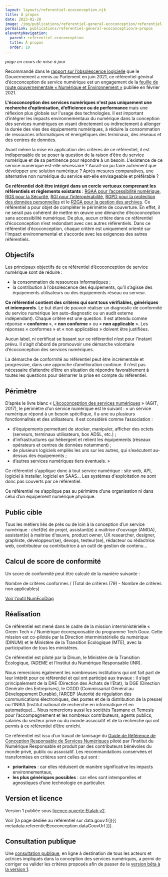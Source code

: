 ```yaml
---
layout: layouts/referentiel-ecoconception.njk
title: À propos
date: 2023-02-28
image: /img/publications/referentiel-general-ecoconception/referentiel-ecoconception.webp
permalink: publications/referentiel-general-ecoconception/a-propos
eleventyNavigation:
  parent: referentiel-ecoconception
  title: À propos
  order: 10
---
```


*page en cours de mise à jour*

Recommandé dans le [rapport sur l’obsolescence logicielle](https://ecoresponsable.numerique.gouv.fr/posts/rapport-obsolescence-logicielle/) que le Gouvernement a remis au Parlement en juin 2021, ce référentiel général d’écoconception de service numérique est un engagement de la [feuille de route gouvernementale «  Numérique et Environnement »](https://www.gouvernement.fr/numerique-et-environnement-la-feuille-de-route-du-gouvernement) publiée en février 2021.

**L'écoconception des services numériques n'est pas uniquement une recherche d’optimisation, d’efficience ou de performance** mais une réflexion plus globale sur l'usage des technologies. Il est important d’intégrer les impacts environnementaux du numérique dans la conception des services numériques en visant directement ou indirectement à allonger la durée des vies des équipements numériques, à réduire la consommation de ressources informatiques et énergétiques des terminaux, des réseaux et des centres de données.

Avant même la mise en application des critères de ce référentiel, il est indispensable de se poser la question de la raison d’être du service numérique et de sa pertinence pour répondre à un besoin. L’existence de ce service numérique est-elle nécessaire ? Aurait-on pu faire autrement que développer une solution numérique ? Après mesures comparatives, une alternative non numérique du service est-elle envisageable et préférable ?

**Ce référentiel doit être intégré dans un cercle vertueux comprenant les référentiels et règlements existants** : [RGAA pour l’accessibilité numérique](https://www.numerique.gouv.fr/publications/rgaa-accessibilite/), [RGS pour la Sécurité](https://www.ssi.gouv.fr/administration/reglementation/confiance-numerique/le-referentiel-general-de-securite-rgs/), [RGI pour l’interopérabilité](https://www.numerique.gouv.fr/publications/interoperabilite/), [RGPD pour la protection des données personnelles](https://www.cnil.fr/fr/reglement-europeen-protection-donnees) et le [R2GA pour la gestion des archives](https://francearchives.fr/fr/circulaire/R2GA_2013_10). Ce référentiel a pour objet de compléter le périmètre de couverture. En effet, il ne serait pas cohérent de mettre en œuvre une démarche d’écoconception sans accessibilité numérique. De plus, aucun critère dans ce référentiel d’écoconception n’est redondant avec ces autres référentiels. Dans ce référentiel d’écoconception, chaque critère est uniquement orienté sur l'impact environnemental et s’accorde avec les exigences des autres référentiels.

## Objectifs

Les principaux objectifs de ce référentiel d’écoconception de service numérique sont de réduire :
* la consommation de ressources informatiques ;
* la contribution à l’obsolescence des équipements, qu’il s’agisse des équipements utilisateurs ou des équipements réseau ou serveur.

<div class="fr-highlight">

__Ce référentiel contient des critères qui sont tous vérifiables, génériques et intemporels__. Le but étant de pouvoir réaliser un diagnostic de conformité du service numérique (en auto-diagnostic ou un audit externe indépendant). Chaque critère est une question. Il est attendu comme réponse « **conforme** », « **non conforme** » ou « **non applicable** ». Les réponses « conformes » et « non applicables » doivent être justifiées.

</div>

Aucun label, ni certificat  se basant sur ce référentiel n’est pour l’instant prévu. Il s’agit d’abord de promouvoir une démarche volontaire d’écoconception des services numériques.

La démarche de conformité au référentiel peut être incrémentale et progressive, dans une approche d’amélioration continue. Il n’est pas nécessaire d’attendre d’être en situation de répondre favorablement à toutes les questions pour démarrer la prise en compte du référentiel.

## Périmètre

D’après le livre blanc « [L’écoconception des services numériques](https://alliancegreenit.org/media/position-paper-ecoconception-vf-v5-2.pdf) » (AGIT, 2017), le périmètre d’un service numérique est le suivant : « un service numérique répond à un besoin spécifique, il a une ou plusieurs fonctionnalités et des utilisateurs. Il est considéré comme l’association :
* d’équipements permettant de stocker, manipuler, afficher des octets (serveurs, terminaux utilisateurs, box ADSL, etc.) ;
* d’infrastructures qui hébergent et relient les équipements (réseaux opérateurs et centres de données notamment) ;
* de plusieurs logiciels empilés les uns sur les autres, qui s’exécutent au-dessus des équipements ;
* d’autres services numériques tiers éventuels. »

Ce référentiel s'applique donc à tout service numérique : site web, API, logiciel à installer, logiciel en SAAS... Les systèmes d'exploitation ne sont donc pas couverts par ce référentiel.

Ce référentiel ne s’applique pas au périmètre d’une organisation ni dans celui d’un équipement numérique physique.

## Public cible

Tous les métiers liés de près ou de loin à la conception d’un service numérique : chef(fe) de projet, assistant(e) à maîtrise d'ouvrage (AMOA), assistant(e) à maitrise d'œuvre, product owner, UX researcher, designer, graphiste, développeur(se), devops, testeur(se), rédacteur ou rédactrice web, contributeur ou contributrice à un outil de gestion de contenu...

## Calcul de score de conformité

Un score de conformité peut être calculé de la manière suivante :

Nombre de critères conformes / (Total de critères (79) - Nombre de critères non applicables)

[Voir l'outil NumEcoDiag](/publications/referentiel-general-ecoconception/numecodiag/)

## Réalisation

Ce référentiel est mené dans le cadre de la mission interministérielle « Green Tech » / Numérique écoresponsable du programme Tech.Gouv. Cette mission est co-pilotée par la Direction interministérielle du numérique (DINUM) et le Ministère de la Transition Ecologique (MTE), avec la participation de tous les ministères.

Ce référentiel est piloté par la Dinum, le Ministère de la Transition Écologique, l’ADEME et l’Institut du Numérique Responsable (INR).

Nous remercions également les nombreuses institutions qui ont fait part de leur intérêt pour ce référentiel et qui ont participé aux travaux : il s’agit principalement de la DAE (Direction des Achats de l’Etat), la DGE (Direction Générale des Entreprises), le CGDD (Commissariat Général au Développement Durable), l’ARCEP (Autorité de régulation des communications électroniques, des postes et de la distribution de la presse) ou l’INRIA (Institut national de recherche en informatique et en automatique)… Nous remercions aussi les sociétés Tasmane et Temesis pour l’accompagnement et les nombreux contributeurs, agents publics, salariés du secteur privé ou du monde associatif et de la recherche qui ont permis à ce référentiel d’être enrichi.

Ce référentiel est issu d’un travail de tamisage du [Guide de Référence de Conception Responsable de Services Numériques](https://gr491.isit-europe.org/) piloté par l’Institut du Numérique Responsable et produit par des contributeurs bénévoles du monde privé, public ou associatif. Les recommandations conservées et transformées en critères sont celles qui sont :
* __prioritaires__ : car elles réduisent de manière significative les impacts environnementaux,
* __les plus génériques possibles__ : car elles sont intemporelles et agnostiques d’une technologie en particulier.

## Version et licence

Version 1 publiée sous [licence ouverte Etalab v2](https://www.etalab.gouv.fr/licence-ouverte-open-licence).

Voir [la page dédiée au référentiel sur data.gouv.fr]({{ metadata.referentielEcoconception.dataGouvUrl }}).

## Consultation publique

Une <a href="{{ metadata.referentielEcoconception.consultationUrl }}">consultation publique</a>, en ligne à destination de tous les acteurs et actrices impliqués dans la conception des services numériques, a permi de corriger ou valider les critères proposés afin de passer de la [version bêta à la version 1](/publications/referentiel-general-ecoconception/journal-des-modifications/).
